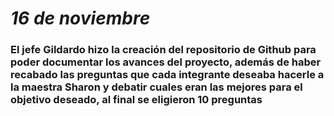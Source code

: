 # *16 de noviembre*

### El jefe Gildardo hizo la creación del repositorio de Github para poder documentar los avances del proyecto, además de haber recabado las preguntas que cada integrante deseaba hacerle a la maestra Sharon y debatir cuales eran las mejores para el objetivo deseado, al final se eligieron 10 preguntas
